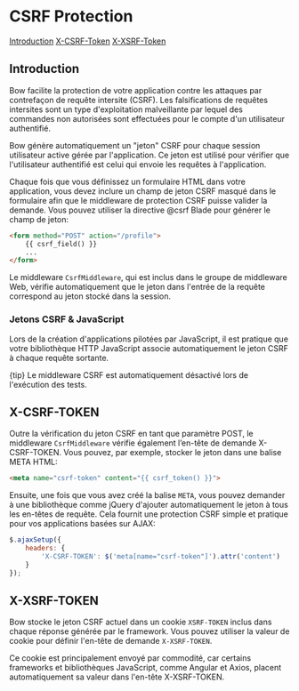 # CSRF Protection

[Introduction](#introduction)
[X-CSRF-Token](#x-csrf-token)
[X-XSRF-Token](#x-xsrf-token)

## Introduction

Bow facilite la protection de votre application contre les attaques par contrefaçon de requête intersite (CSRF). Les falsifications de requêtes intersites sont un type d'exploitation malveillante par lequel des commandes non autorisées sont effectuées pour le compte d'un utilisateur authentifié.

Bow génère automatiquement un "jeton" CSRF pour chaque session utilisateur active gérée par l'application. Ce jeton est utilisé pour vérifier que l'utilisateur authentifié est celui qui envoie les requêtes à l'application.

Chaque fois que vous définissez un formulaire HTML dans votre application, vous devez inclure un champ de jeton CSRF masqué dans le formulaire afin que le middleware de protection CSRF puisse valider la demande. Vous pouvez utiliser la directive @csrf Blade pour générer le champ de jeton:

```html
<form method="POST" action="/profile">
    {{ csrf_field() }}
    ...
</form>
```

Le middleware `CsrfMiddleware`, qui est inclus dans le groupe de middleware Web, vérifie automatiquement que le jeton dans l'entrée de la requête correspond au jeton stocké dans la session.

### Jetons CSRF & JavaScript

Lors de la création d'applications pilotées par JavaScript, il est pratique que votre bibliothèque HTTP JavaScript associe automatiquement le jeton CSRF à chaque requête sortante.

{tip} Le middleware CSRF est automatiquement désactivé lors de l'exécution des tests.

## X-CSRF-TOKEN

Outre la vérification du jeton CSRF en tant que paramètre POST, le middleware `CsrfMiddleware` vérifie également l’en-tête de demande X-CSRF-TOKEN. Vous pouvez, par exemple, stocker le jeton dans une balise META HTML:

```html
<meta name="csrf-token" content="{{ csrf_token() }}">
```

Ensuite, une fois que vous avez créé la balise `META`, vous pouvez demander à une bibliothèque comme jQuery d'ajouter automatiquement le jeton à tous les en-têtes de requête. Cela fournit une protection CSRF simple et pratique pour vos applications basées sur AJAX:

```js
$.ajaxSetup({
    headers: {
        'X-CSRF-TOKEN': $('meta[name="csrf-token"]').attr('content')
    }
});
```

## X-XSRF-TOKEN

Bow stocke le jeton CSRF actuel dans un cookie `XSRF-TOKEN` inclus dans chaque réponse générée par le framework. Vous pouvez utiliser la valeur de cookie pour définir l'en-tête de demande `X-XSRF-TOKEN`.

Ce cookie est principalement envoyé par commodité, car certains frameworks et bibliothèques JavaScript, comme Angular et Axios, placent automatiquement sa valeur dans l'en-tête X-XSRF-TOKEN.
